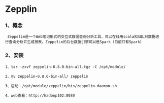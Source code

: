 # Zepplin

### 1、概念

```
 Zeppelin是一个Web笔记形式的交互式数据查询分析工具，可以在线用scala和SQL对数据进行查询分析并生成报表。Zeppelin的后台数据引擎可以是Spark（目前只有Spark）
```

### 2、安装

```
1、tar -zxvf zeppelin-0.8.0-bin-all.tgz -C /opt/module/

2、mv zeppelin-0.8.0-bin-all/ zeppelin

3、启动：/opt/module/zeppelin/bin/zeppelin-daemon.sh

4、web查看：http://hadoop102:8080
```

